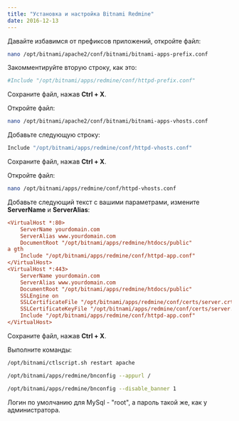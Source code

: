 ```yaml
---
title: "Установка и настройка Bitnami Redmine"
date: 2016-12-13
---
```


Давайте избавимся от префиксов приложений, откройте файл:

```bash
nano /opt/bitnami/apache2/conf/bitnami/bitnami-apps-prefix.conf
```

Закомментируйте вторую строку, как это:

```bash
#Include "/opt/bitnami/apps/redmine/conf/httpd-prefix.conf"
```

Сохраните файл, нажав **Ctrl + X**.

Откройте файл:

```bash
nano /opt/bitnami/apache2/conf/bitnami/bitnami-apps-vhosts.conf
```

Добавьте следующую строку:

```bash
Include "/opt/bitnami/apps/redmine/conf/httpd-vhosts.conf"
```

Сохраните файл, нажав **Ctrl + X**.

Откройте файл:

```bash
nano /opt/bitnami/apps/redmine/conf/httpd-vhosts.conf
```

Добавьте следующий текст с вашими параметрами, измените **ServerName** и **ServerAlias**:

```ini
<VirtualHost *:80>
    ServerName yourdomain.com
    ServerAlias www.yourdomain.com
    DocumentRoot "/opt/bitnami/apps/redmine/htdocs/public"
а gth
    Include "/opt/bitnami/apps/redmine/conf/httpd-app.conf"
</VirtualHost>
<VirtualHost *:443>
    ServerName yourdomain.com
    ServerAlias www.yourdomain.com
    DocumentRoot "/opt/bitnami/apps/redmine/htdocs/public"
    SSLEngine on
    SSLCertificateFile "/opt/bitnami/apps/redmine/conf/certs/server.crt"
    SSLCertificateKeyFile "/opt/bitnami/apps/redmine/conf/certs/server.key"
    Include "/opt/bitnami/apps/redmine/conf/httpd-app.conf"
</VirtualHost>
```

Сохраните файл, нажав **Ctrl + X**.

Выполните команды:

```bash
/opt/bitnami/ctlscript.sh restart apache
```

```bash
/opt/bitnami/apps/redmine/bnconfig --appurl /
```

```bash
/opt/bitnami/apps/redmine/bnconfig --disable_banner 1
```

Логин по умолчанию для MySql - "root", а пароль такой же, как у администратора.
